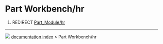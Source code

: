 # Part Workbench/hr
1.  REDIRECT [Part_Module/hr](Part_Module/hr.md)



---
![](images/Button_right.svg) [documentation index](../README.md) > Part Workbench/hr

